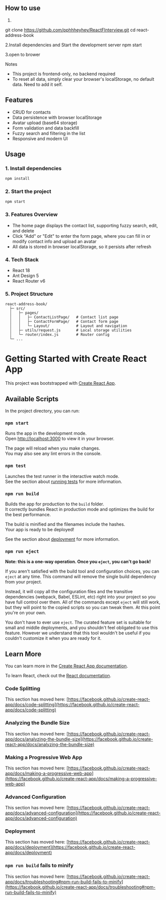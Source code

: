 ## How to use
1.
git clone https://github.com/pphhheyhey/ReactFInterview.git
cd react-address-book

2.Install dependencies and Start the development server
npm start

3.open to brower

Notes
- This project is frontend-only, no backend required
- To reset all data, simply clear your browser's localStorage,  no default data. Need to add it self.


## Features
- CRUD for contacts
- Data persistence with browser localStorage
- Avatar upload (base64 storage)
- Form validation and data backfill
- Fuzzy search and filtering in the list
- Responsive and modern UI

## Usage

### 1. Install dependencies

```bash
npm install
```

### 2. Start the project

```bash
npm start
```

### 3. Features Overview
- The home page displays the contact list, supporting fuzzy search, edit, and delete
- Click "Add" or "Edit" to enter the form page, where you can fill in or modify contact info and upload an avatar
- All data is stored in browser localStorage, so it persists after refresh

### 4. Tech Stack
- React 18
- Ant Design 5
- React Router v6

### 5. Project Structure
```
react-address-book/
  ├─ src/
  │   ├─ pages/
  │   │   ├─ ContactListPage/   # Contact list page
  │   │   ├─ ContactFormPage/   # Contact form page
  │   │   └─ Layout/            # Layout and navigation
  │   ├─ utils/request.js       # Local storage utilities
  │   └─ router/index.js        # Router config
  └─ ...
```




# Getting Started with Create React App

This project was bootstrapped with [Create React App](https://github.com/facebook/create-react-app).

## Available Scripts

In the project directory, you can run:

### `npm start`

Runs the app in the development mode.\
Open [http://localhost:3000](http://localhost:3000) to view it in your browser.

The page will reload when you make changes.\
You may also see any lint errors in the console.

### `npm test`

Launches the test runner in the interactive watch mode.\
See the section about [running tests](https://facebook.github.io/create-react-app/docs/running-tests) for more information.

### `npm run build`

Builds the app for production to the `build` folder.\
It correctly bundles React in production mode and optimizes the build for the best performance.

The build is minified and the filenames include the hashes.\
Your app is ready to be deployed!

See the section about [deployment](https://facebook.github.io/create-react-app/docs/deployment) for more information.

### `npm run eject`

**Note: this is a one-way operation. Once you `eject`, you can't go back!**

If you aren't satisfied with the build tool and configuration choices, you can `eject` at any time. This command will remove the single build dependency from your project.

Instead, it will copy all the configuration files and the transitive dependencies (webpack, Babel, ESLint, etc) right into your project so you have full control over them. All of the commands except `eject` will still work, but they will point to the copied scripts so you can tweak them. At this point you're on your own.

You don't have to ever use `eject`. The curated feature set is suitable for small and middle deployments, and you shouldn't feel obligated to use this feature. However we understand that this tool wouldn't be useful if you couldn't customize it when you are ready for it.

## Learn More

You can learn more in the [Create React App documentation](https://facebook.github.io/create-react-app/docs/getting-started).

To learn React, check out the [React documentation](https://reactjs.org/).

### Code Splitting

This section has moved here: [https://facebook.github.io/create-react-app/docs/code-splitting](https://facebook.github.io/create-react-app/docs/code-splitting)

### Analyzing the Bundle Size

This section has moved here: [https://facebook.github.io/create-react-app/docs/analyzing-the-bundle-size](https://facebook.github.io/create-react-app/docs/analyzing-the-bundle-size)

### Making a Progressive Web App

This section has moved here: [https://facebook.github.io/create-react-app/docs/making-a-progressive-web-app](https://facebook.github.io/create-react-app/docs/making-a-progressive-web-app)

### Advanced Configuration

This section has moved here: [https://facebook.github.io/create-react-app/docs/advanced-configuration](https://facebook.github.io/create-react-app/docs/advanced-configuration)

### Deployment

This section has moved here: [https://facebook.github.io/create-react-app/docs/deployment](https://facebook.github.io/create-react-app/docs/deployment)

### `npm run build` fails to minify

This section has moved here: [https://facebook.github.io/create-react-app/docs/troubleshooting#npm-run-build-fails-to-minify](https://facebook.github.io/create-react-app/docs/troubleshooting#npm-run-build-fails-to-minify)
